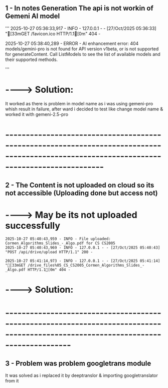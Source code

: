 ## 1 - In notes Generation The api is not workin of Gemeni AI model 
'''
2025-10-27 05:36:33,917 - INFO - 127.0.0.1 - - [27/Oct/2025 05:36:33] "[33mGET /favicon.ico HTTP/1.1[0m" 404 -

2025-10-27 05:38:40,289 - ERROR - AI enhancement error: 404 models/gemini-pro is not found for API version v1beta, or is not supported for generateContent. Call ListModels to see the list of available models and their supported methods.

'''
# ----> Solution:
It worked as there is problem in model name as i was using gemeni-pro whish result in failure, after ward i decided to test like change model name & worked it with gemeni-2.5-pro

# ------------------------------------------------------------------------------------------------------------------------------------------
## 2 - The Content is not uploaded on cloud so its not accessible (Uploading done but access not)
# ----> May be its not uploaded successfully

```
2025-10-27 05:40:43,959 - INFO - File uploaded: Cormen_Algorithms_Slides_-_Algo.pdf for CS CS2005
2025-10-27 05:40:43,969 - INFO - 127.0.0.1 - - [27/Oct/2025 05:40:43] "POST /api/drive/upload HTTP/1.1" 200 -

2025-10-27 05:41:14,973 - INFO - 127.0.0.1 - - [27/Oct/2025 05:41:14] "[33mGET /drive_files%05_CS_CS2005_Cormen_Algorithms_Slides_-_Algo.pdf HTTP/1.1[0m" 404 -
```

# ----> Solution:


# ----------------------------------------------------------------------------------------------------------------------------------
## 3 - Problem was problem googletrans module
It was solved as i replaced it by deeptranslor & importing googletranslator from it